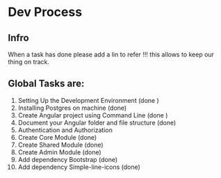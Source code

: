 # Dev Process
## Infro
When a task has done please add a  lin to refer !!!  this allows to keep our thing on track.

##  Global Tasks are:

1.  Setting Up the Development Environment  (done )
1.  Installing Postgres on machine (done)
1.  Create Angular project using Command Line (done )
1.  Document your Angular folder and file structure   (done)
1.  Authentication and Authorization
1.  Create Core Module  (done)
1.  Create Shared Module  (done)
1.  Create Admin Module  (done)
1.  Add dependency Bootstrap (done)
1.  Add dependency Simple-line-icons   (done)

